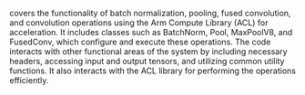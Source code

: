 covers the functionality of batch normalization, pooling, fused convolution, and convolution operations using the Arm Compute Library (ACL) for acceleration. It includes classes such as BatchNorm, Pool, MaxPoolV8, and FusedConv, which configure and execute these operations. The code interacts with other functional areas of the system by including necessary headers, accessing input and output tensors, and utilizing common utility functions. It also interacts with the ACL library for performing the operations efficiently.